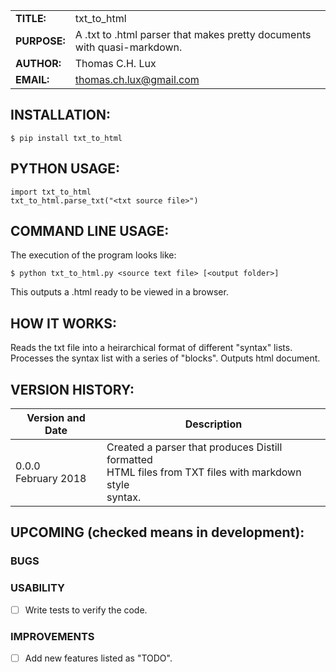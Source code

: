 |             |                                                                        |
|-------------|------------------------------------------------------------------------|
|**TITLE:**   | txt_to_html                                                            |
|**PURPOSE:** | A .txt to .html parser that makes pretty documents with quasi-markdown.|
|**AUTHOR:**  | Thomas C.H. Lux                                                        |
|**EMAIL:**   | thomas.ch.lux@gmail.com                                                |


## INSTALLATION:

    $ pip install txt_to_html

## PYTHON USAGE:

    import txt_to_html
    txt_to_html.parse_txt("<txt source file>")


## COMMAND LINE USAGE:

  The execution of the program looks like:

    $ python txt_to_html.py <source text file> [<output folder>]

  This outputs a <source text file>.html ready to be viewed in a browser.


## HOW IT WORKS:

  Reads the txt file into a heirarchical format of different "syntax"
  lists. Processes the syntax list with a series of "blocks". Outputs
  html document.

## VERSION HISTORY:

|Version and Date       | Description           |
|-----------------------|-----------------------|
| 0.0.0<br>February 2018 | Created a parser that produces Distill formatted <br> HTML files from TXT files with markdown style <br> syntax. |


## UPCOMING (checked means in development):

### BUGS

### USABILITY

- [ ] Write tests to verify the code.

### IMPROVEMENTS

- [ ] Add new features listed as "TODO".
